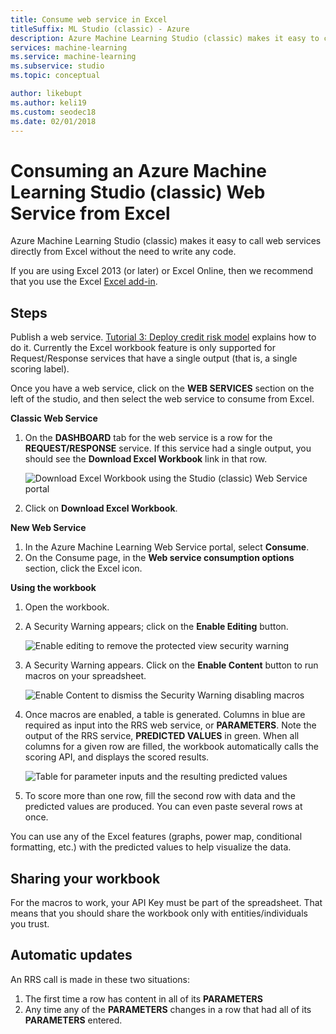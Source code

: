 ```yaml
---
title: Consume web service in Excel
titleSuffix: ML Studio (classic) - Azure
description: Azure Machine Learning Studio (classic) makes it easy to call web services directly from Excel without the need to write any code.
services: machine-learning
ms.service: machine-learning
ms.subservice: studio
ms.topic: conceptual

author: likebupt
ms.author: keli19
ms.custom: seodec18
ms.date: 02/01/2018
---
```

# Consuming an Azure Machine Learning Studio (classic) Web Service from Excel

 Azure Machine Learning Studio (classic) makes it easy to call web services directly from Excel without the need to write any code.

If you are using Excel 2013 (or later) or Excel Online, then we recommend that you use the Excel [Excel add-in](excel-add-in-for-web-services.md).



## Steps
Publish a web service. [Tutorial 3: Deploy credit risk model](tutorial-part3-credit-risk-deploy.md) explains how to do it. Currently the Excel workbook feature is only supported for Request/Response services that have a single output (that is, a single scoring label). 

Once you have a web service, click on the **WEB SERVICES** section on the left of the studio, and then select the web service to consume from Excel.

**Classic Web Service**

1. On the **DASHBOARD** tab for the web service is a row for the **REQUEST/RESPONSE** service. If this service had a single output, you should see the **Download Excel Workbook** link in that row.

    ![Download Excel Workbook using the Studio (classic) Web Service portal](./media/consuming-from-excel/excellink.png)
2. Click on **Download Excel Workbook**.

**New Web Service**

1. In the Azure Machine Learning Web Service portal, select **Consume**.
2. On the Consume page, in the **Web service consumption options** section, click the Excel icon.

**Using the workbook**

1. Open the workbook.
2. A Security Warning appears; click on the **Enable Editing** button.

    ![Enable editing to remove the protected view security warning](./media/consuming-from-excel/enableeditting.png)
3. A Security Warning appears. Click on the **Enable Content** button to run macros on your spreadsheet.

    ![Enable Content to dismiss the Security Warning disabling macros](./media/consuming-from-excel/enablecontent.png)
4. Once macros are enabled, a table is generated. Columns in blue are required as input into the RRS web service, or **PARAMETERS**. Note the output of the RRS service, **PREDICTED VALUES** in green. When all columns for a given row are filled, the workbook automatically calls the scoring API, and displays the scored results.

    ![Table for parameter inputs and the resulting predicted values](./media/consuming-from-excel/sampletable.png)
5. To score more than one row, fill the second row with data and the predicted values are produced. You can even paste several rows at once.

You can use any of the Excel features (graphs, power map, conditional formatting, etc.) with the predicted values to help visualize the data.

## Sharing your workbook
For the macros to work, your API Key must be part of the spreadsheet. That means that you should share the workbook only with entities/individuals you trust.

## Automatic updates
An RRS call is made in these two situations:

1. The first time a row has content in all of its **PARAMETERS**
2. Any time any of the **PARAMETERS** changes in a row that had all of its **PARAMETERS** entered.